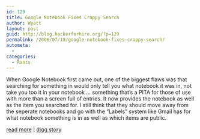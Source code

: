 ```yaml
---
id: 129
title: Google Notebook Fixes Crappy Search
author: Wyatt
layout: post
guid: http://blog.hackerforhire.org/?p=129
permalink: /2006/07/19/google-notebook-fixes-crappy-search/
autometa:
  - 
categories:
  - Rants
---
```

When Google Notebook first came out, one of the biggest flaws was that searching for something in would only tell you what notebook it was in, not take you too it in your notebook &#8230; something that&#8217;s a PITA for those of use with more than a screen full of entries. It now provides the notebook as well as the item you searched for. I still think that they should move away from the seperate notebooks and go with the &#8220;Labels&#8221; system like Gmail has for what notebook something is in as well as which items are public.

[read more][1]&nbsp;|&nbsp;[digg story][2]

 [1]: http://www.google.com/notebook
 [2]: http://digg.com/software/Google_Notebook_Fixes_Crappy_Search